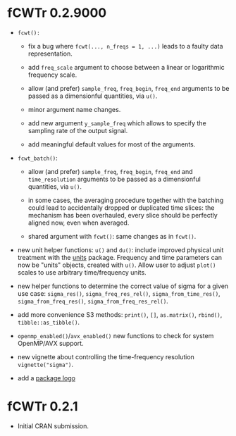 # fCWTr 0.2.9000

-   `fcwt():`

    -   fix a bug where `fcwt(..., n_freqs = 1, ...)` leads to a faulty data representation.

    -   add `freq_scale` argument to choose between a linear or logarithmic frequency scale.

    -   allow (and prefer) `sample_freq`, `freq_begin`, `freq_end` arguments to be passed as a dimensionful quantities, via `u()`.

    -   minor argument name changes.

    -   add new argument `y_sample_freq` which allows to specify the sampling rate of the output signal.

    -   add meaningful default values for most of the arguments.

-   `fcwt_batch()`:

    -   allow (and prefer) `sample_freq`, `freq_begin`, `freq_end` and `time_resolution` arguments to be passed as a dimensionful quantities, via `u()`.

    -   in some cases, the averaging procedure together with the batching could lead to accidentally dropped or duplicated time slices: the mechanism has been overhauled, every slice should be perfectly aligned now, even when averaged.

    -   shared argument with `fcwt()`: same changes as in `fcwt()`.

-   new unit helper functions: `u()` and `du()`: include improved physical unit treatment with the [units](https://r-quantities.github.io/units/) package. Frequency and time parameters can now be "units" objects, created with `u()`. Allow user to adjust `plot()` scales to use arbitrary time/frequency units.

-   new helper functions to determine the correct value of sigma for a given use case: `sigma_res()`, `sigma_freq_res_rel()`, `sigma_from_time_res()`, `sigma_from_freq_res()`, `sigma_from_freq_res_rel()`.

-   add more convenience S3 methods: `print()`, `[]`, `as.matrix()`, `rbind()`, `tibble::as_tibble()`.

-   `openmp_enabled()`/`avx_enabled()` new functions to check for system OpenMP/AVX support.

-   new vignette about controlling the time-frequency resolution `vignette("sigma")`.

-   add a [package logo](https://lschneiderbauer.github.io/fCWTr/logo.svg)

# fCWTr 0.2.1

-   Initial CRAN submission.
